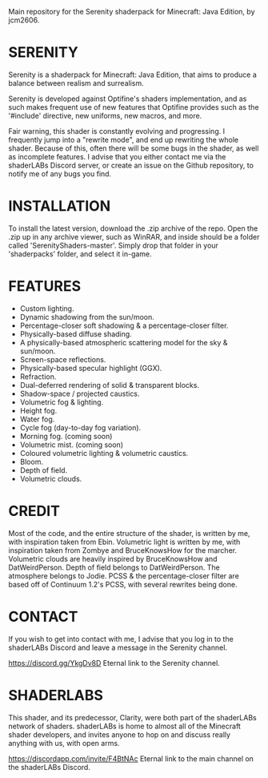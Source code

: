 Main repository for the Serenity shaderpack for Minecraft: Java Edition, by jcm2606.

# SERENITY
Serenity is a shaderpack for Minecraft: Java Edition, that aims to produce a balance between realism and surrealism.

Serenity is developed against Optifine's shaders implementation, and as such makes frequent use of new features that Optifine provides such as the '#include' directive, new uniforms, new macros, and more.

Fair warning, this shader is constantly evolving and progressing. I frequently jump into a "rewrite mode", and end up rewriting the whole shader. Because of this, often there will be some bugs in the shader, as well as incomplete features. I advise that you either contact me via the shaderLABs Discord server, or create an issue on the Github repository, to notify me of any bugs you find.

# INSTALLATION
To install the latest version, download the .zip archive of the repo. Open the .zip up in any archive viewer, such as WinRAR, and inside should be a folder called 'SerenityShaders-master'. Simply drop that folder in your 'shaderpacks' folder, and select it in-game.

# FEATURES
* Custom lighting.
* Dynamic shadowing from the sun/moon.
* Percentage-closer soft shadowing & a percentage-closer filter.
* Physically-based diffuse shading.
* A physically-based atmospheric scattering model for the sky & sun/moon.
* Screen-space reflections.
* Physically-based specular highlight (GGX).
* Refraction.
* Dual-deferred rendering of solid & transparent blocks.
* Shadow-space / projected caustics.
* Volumetric fog & lighting.
* Height fog.
* Water fog.
* Cycle fog (day-to-day fog variation).
* Morning fog. (coming soon)
* Volumetric mist. (coming soon)
* Coloured volumetric lighting & volumetric caustics.
* Bloom.
* Depth of field.
* Volumetric clouds.

# CREDIT
Most of the code, and the entire structure of the shader, is written by me, with inspiration taken from Ebin.
Volumetric light is written by me, with inspiration taken from Zombye and BruceKnowsHow for the marcher.
Volumetric clouds are heavily inspired by BruceKnowsHow and DatWeirdPerson.
Depth of field belongs to DatWeirdPerson.
The atmosphere belongs to Jodie.
PCSS & the percentage-closer filter are based off of Continuum 1.2's PCSS, with several rewrites being done.

# CONTACT
If you wish to get into contact with me, I advise that you log in to the shaderLABs Discord and leave a message in the Serenity channel.

https://discord.gg/YkgDv8D Eternal link to the Serenity channel.

# SHADERLABS
This shader, and its predecessor, Clarity, were both part of the shaderLABs network of shaders. shaderLABs is home to almost all of the Minecraft shader developers, and invites anyone to hop on and discuss really anything with us, with open arms.

https://discordapp.com/invite/F4BtNAc Eternal link to the main channel on the shaderLABs Discord.